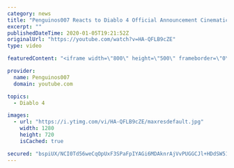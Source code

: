 ```yaml
---
category: news
title: "Penguinos007 Reacts to Diablo 4 Official Announcement Cinematic Trailer (Blizzcon 2019)"
excerpt: ""
publishedDateTime: 2020-01-05T19:21:52Z
originalUrl: "https://youtube.com/watch?v=HA-QFLB9cZE"
type: video

featuredContent: "<iframe width=\"800\" height=\"500\" frameborder=\"0\" src=\"https://www.youtube.com/embed/HA-QFLB9cZE\" allow=\"accelerometer; autoplay; encrypted-media; gyroscope; picture-in-picture\" allowfullscreen></iframe>"

provider:
  name: Penguinos007
  domain: youtube.com

topics:
  - Diablo 4

images:
  - url: "https://i.ytimg.com/vi/HA-QFLB9cZE/maxresdefault.jpg"
    width: 1280
    height: 720
    isCached: true

secured: "bspiUX/NCI0Td56weCqOpUxF3SPaFpIYAGi6MDAknrAjVvPUGGCJl+HDdSW51NTrSWfjLV1Dqp4j787pbnOejTeC7Y+s/p3DGdY9atMYGyA7m6VXqjzWREEWKdX1thoocePACwttHh0O5NE60y22ZaVmsCSToE5O1Sqia2cBoHfNTJtln6tEvY+ME6hA2DVz0qkTAdnUJ2aqoZErx8cpDND5I5RbxulWzMmEzdVXKfEYXR7AJi6/V/28nnBQb2KeBn7BLvX+MnliXVFB+GhfY9v/P4HxwZ1oQwPcG7U42Oyxkk4B8Xhc2FR9Djis5hC4gMaH81PNw8eVeowgQoQxUJkTt6+PIsdv2As2CvOuqKDbqdHzpVQevPR+kkim6ICb3I8/ZdpQ4lD14drz3gBWuY0/2SGBPGxOF2nzbU79OtPrdYbQ0pLmi9zTTqybFVGm;sdJ6L+n4ut9QOdTZHouqJw=="
---
```


